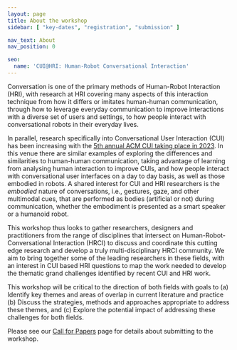 ```yaml
---
layout: page
title: About the workshop
sidebar: [ "key-dates", "registration", "submission" ]

nav_text: About
nav_position: 0

seo:
  name: 'CUI@HRI: Human-Robot Conversational Interaction'
---
```


Conversation is one of the primary methods of Human-Robot Interaction (HRI), with research at HRI covering many aspects of this interaction technique from how it differs or imitates human-human communication, through how to leverage everyday communication to improve interactions with a diverse set of users and settings, to how people interact with conversational robots in their everyday lives. 

In parallel, research specifically into Conversational User Interaction (CUI) has been increasing with the [5th annual ACM CUI taking place in 2023](https://www.conversationaluserinterfaces.org/2023/). In this venue there are similar examples of exploring the differences and similarities to human-human communication, taking advantage of learning from analysing human interaction to improve CUIs, and how people interact with conversational user interfaces on a day to day basis, as well as those embodied in robots. A shared interest for CUI and HRI researchers is the <i>embodied</i> nature of conversations, i.e., gestures, gaze, and other multimodal cues, that are performed as bodies (artificial or not) during communication, whether the embodiment is presented as a smart speaker or a humanoid robot. 

This workshop thus looks to gather researchers, designers and practitioners from the range of disciplines that intersect on Human-Robot-Conversational Interaction (HRCI) to discuss and coordinate this cutting edge research and develop a truly multi-disciplinary HRCI community. We aim to bring together some of the leading researchers in these fields, with an interest in CUI based HRI questions to map the work needed to develop the thematic grand challenges identified by recent CUI and HRI work.

This workshop will be critical to the direction of both fields with goals to (a) Identify key themes and areas of overlap in current literature and practice (b) Discuss the strategies, methods and approaches appropriate to address these themes, and (c) Explore the potential impact of addressing these challenges for both fields.

Please see our [Call for Papers](https://www.conversationaluserinterfaces.org/workshops/HRI2023/call-for-papers.html) page for details about submitting to the workshop.
